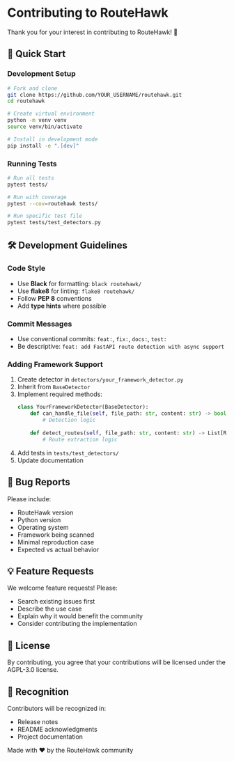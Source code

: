 # Contributing to RouteHawk

Thank you for your interest in contributing to RouteHawk! 🦅

## 🚀 Quick Start

### Development Setup

```bash
# Fork and clone
git clone https://github.com/YOUR_USERNAME/routehawk.git
cd routehawk

# Create virtual environment
python -m venv venv
source venv/bin/activate

# Install in development mode
pip install -e ".[dev]"
```

### Running Tests

```bash
# Run all tests
pytest tests/

# Run with coverage
pytest --cov=routehawk tests/

# Run specific test file
pytest tests/test_detectors.py
```

## 🛠️ Development Guidelines

### Code Style
- Use **Black** for formatting: `black routehawk/`
- Use **flake8** for linting: `flake8 routehawk/`
- Follow **PEP 8** conventions
- Add **type hints** where possible

### Commit Messages
- Use conventional commits: `feat:`, `fix:`, `docs:`, `test:`
- Be descriptive: `feat: add FastAPI route detection with async support`

### Adding Framework Support

1. Create detector in `detectors/your_framework_detector.py`
2. Inherit from `BaseDetector`
3. Implement required methods:
   ```python
   class YourFrameworkDetector(BaseDetector):
       def can_handle_file(self, file_path: str, content: str) -> bool:
           # Detection logic
           
       def detect_routes(self, file_path: str, content: str) -> List[RouteInfo]:
           # Route extraction logic
   ```
4. Add tests in `tests/test_detectors/`
5. Update documentation

## 🐛 Bug Reports

Please include:
- RouteHawk version
- Python version
- Operating system
- Framework being scanned
- Minimal reproduction case
- Expected vs actual behavior

## 💡 Feature Requests

We welcome feature requests! Please:
- Search existing issues first
- Describe the use case
- Explain why it would benefit the community
- Consider contributing the implementation

## 📜 License

By contributing, you agree that your contributions will be licensed under the AGPL-3.0 license.

## 🙏 Recognition

Contributors will be recognized in:
- Release notes
- README acknowledgments
- Project documentation

Made with ❤️ by the RouteHawk community
